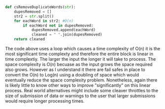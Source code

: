 ```python
def csRemoveDuplicateWords(str):
    dupesRemoved = []
    str2 = str.split()
    for eachWord in str2: #O(n)
        if eachWord not in dupesRemoved:
            dupesRemoved.append(eachWord)
            cleaned = " ".join(dupesRemoved)
    return cleaned
```

The code above uses a loop which causes a time complexity of O(n) it is the most significant time complexty and therefore the entire block is linear in time complextiy. The larger the input the longer it will take to process. The space complexity is O(n) becuase as the input grows the space required also grows. However as I understand it there are fail safes in place to convert the O(n) to Log(n) using a doubling of space which would eventually reduce the space complexity problem. Nonetheless, again there is likely little to know other ways to improve "significantly" on this linear process. Real world alternatives might include some cleaver throttles to the size of submission of data or warnings to the user that larger submissions would require longer processing times. 